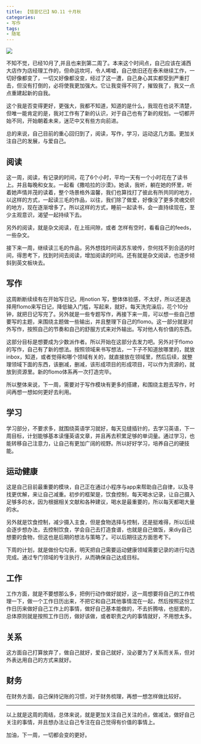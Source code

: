 ```yaml
---
title: 【惜昔忆已】NO.11 十月秋
categories:
- 写作
tags: 
- 随笔
---
```


![](https://raw.githubusercontent.com/wllilerjimw/-My-photo/master/%E5%BE%AE%E4%BF%A1%E5%9B%BE%E7%89%87_20221007001952.jpg)

不知不觉，已经10月了,并且也来到第二周了。本来这个时间点，自己应该在浦西大店作为店经理工作的，但命运坎坷，令人唏嘘，自己依旧还在泰禾继续工作，一切好像都变了，一切又好像都没变，经过了这一遭，自己身心其实都受到严重打击，但没有打倒的，必将使我更加强大。它让我变得不同了，摧毁我了，我又一点点重建起新的自我。

这个我是否变得更好，更强大，我都不知道，知道的是什么，我现在也说不清楚，但唯一能肯定的是，我对工作有了新的认识，对于自己也有了新的规划。一切都开始不同，开始朝着未来，迷茫中又有些方向前进。

总的来说，自己目前的重心回归到了，阅读，写作，学习，运动这几方面。更加关注自己的发展，与爱自己。

## 阅读

这一周，阅读，有记录的时间，花了6个小时，平均一天有一个小时花在了读书上。并且每晚和女友。一起看《撒哈拉的沙漠》。她读，我听，躺在她的怀里，听着她声情并茂的读着，整个场景格外温馨，我们也算找打了彼此有所共同的地方，以这样的方式，一起读三毛的作品，以往，我们除了做爱，好像没了更多灵魂交织的地方，现在逐渐增多了。所以这样的方式，睡前一起读书，会一直持续现在，至少主观意识，渴望一起持续下去。

另外的阅读，就是杂文阅读，在上班间隙，或者 怎样有空时，看看自己的feeds，一些杂文。

接下来一周，继续读三毛的作品，另外想找时间读苏东坡传，奈何找不到合适的时间，得思考下，找到时间去阅读，增加阅读的时间。还有就是杂文阅读，也逐步倾斜到英文板块去。

## 写作

这周断断续续有在开始写日记。用notion 写，整体体验感，不太好，所以还是选择用flomo来写日记，降低输入门槛，写起来，就好。每天洗完澡后，花个10分钟，就把日记写完了。另外就是一些专题写作，再接下来一周，可以想一些自己想要写的主题，来围绕主题做一些输出，并且整理下自己的flomo。这一部分就是对外写作，按照自己的节奏和自己的舒服方式来对外输出。写对他人有价值的东西。

这部分目标是想要成为少数派作者。所以开始在这部分去发力吧。另外对于flomo的写作，自己有了新的想法。按照领域来书写想法，一下子不知道放哪里的，就放inbox，知道，或者觉得和哪个领域有关的，就直接放在领域里，然后后续，就整理领域下面的东西，该删减，删减，该形成项目的形成项目，可以作为资源的，就放到资源里。新的flomo体系再一次打造完毕。

所以整体来说，下一周，需要对于写作模块有更多的搭建，和围绕主题去写作，时间再想一想如何更好去利用。

## 学习

学习部分，不要求多，就围绕英语学习就好，每天见缝插针的，去学习英语，下一周目标，计划能够基本读懂英语文章，并且再去积累足够的单词量。通过学习，也能转移自己注意力，让自己有更加广阔的视野。所以好好学习，培养自己的硬技能。

## 运动健康

这是自己目前最重要的模块，自己正在通过小程序与app来帮助自己自律，以及寻找更优解，来让自己减重。初步的框架是，饮食控制，每天喝水记录，让自己摄入足够多的水，因为根据相关文献和各种建议，喝水是最重要的，所以每天都喝大量的水。

另外就是饮食控制，减少摄入主食，但是食物选择与控制，还是挺难得，所以后续会逐步想办法，去控制饮食，学会自己去打造食谱，也就是自己做饭，来diy自己想要的食物，但这也是后期的想法与策略了。可以后期往这方面思考下。

下周的计划，就是做份勾勾表，明天把自己需要运动健康领域需要记录的进行勾选完成。通过专门领域的专注执行，从而确保自己达成目标。

## 工作

工作方面，就是不要想那么多，把例行动作做好就好，这一周想要将自己的工作梳理一下，做一个工作日历出来，不把它和自己其他事情混在一起，然后按照这份工作日历来做好自己工作上的事情，做好自己基本能做的，不去折腾啥，也挺累的，总体原则就是按照工作日历，做好该做，或者职责之内的事情就好，不用想太多。

## 关系

这方面自己打算放弃了，做自己就好，爱自己就好，没必要为了关系而关系，但对外表达用自己的方式来就好。

## 财务

在财务方面，自己保持记账的习惯，对于财务梳理，再想一想怎样做比较好。

---

以上就是这周的周结，总体来说，就是更加关注自己关注的点，做减法，做好自己关注的事情，并且想办法让自己专注在自己觉得有价值的事情上。

加油，下一周，一切都会变的更好。